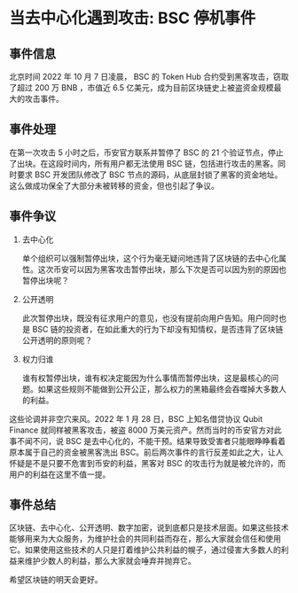 # 当去中心化遇到攻击: BSC 停机事件

## 事件信息

北京时间 2022 年 10 月 7 日凌晨， BSC 的 Token Hub 合约受到黑客攻击，窃取了超过 200 万 BNB ，市值近 6.5 亿美元，成为目前区块链史上被盗资金规模最大的攻击事件。

## 事件处理

在第一次攻击 5 小时之后，币安官方联系并暂停了 BSC 的 21 个验证节点，停止了出块。在这段时间内，所有用户都无法使用 BSC 链，包括进行攻击的黑客。同时要求 BSC 开发团队修改了 BSC 节点的源码，从底层封锁了黑客的资金地址。这么做成功保全了大部分未被转移的资金，但也引起了争议。

## 事件争议

1. 去中心化

    单个组织可以强制暂停出块，这个行为毫无疑问地违背了区块链的去中心化属性。这次币安可以因为黑客攻击暂停出块，那么下次是否可以因为别的原因也暂停出块呢？

2. 公开透明

    此次暂停出块，既没有征求用户的意见，也没有提前向用户告知。用户同时也是 BSC 链的投资者，在如此重大的行为下却没有知情权，是否违背了区块链公开透明的原则呢？

3. 权力归谁

    谁有权暂停出块，谁有权决定能因为什么事情而暂停出块，这是最核心的问题。如果这些规则不能做到公开公正，那么权力的黑箱最终会吞噬掉大多数人的利益。

这些论调并非空穴来风。2022 年 1 月 28 日，BSC 上知名借贷协议 Qubit Finance 就同样被黑客攻击，被盗 8000 万美元资产。然而当时的币安官方对此事不闻不问，说 BSC 是去中心化的，不能干预。结果导致受害者只能眼睁睁看着原本属于自己的资金被黑客洗出 BSC。前后两次事件的言行反差如此之大，让人怀疑是不是只要不危害到币安的利益，黑客对 BSC 的攻击行为就是被允许的，而用户的利益在这里不值一提。

## 事件总结

区块链、去中心化、公开透明、数字加密，说到底都只是技术层面。如果这些技术能够用来为大众服务，为维护社会的共同利益而存在，那么大家就会信任和使用它。如果使用这些技术的人只是打着维护公共利益的幌子，通过侵害大多数人的利益来维护少数人的利益，那么大家就会唾弃并抛弃它。

希望区块链的明天会更好。